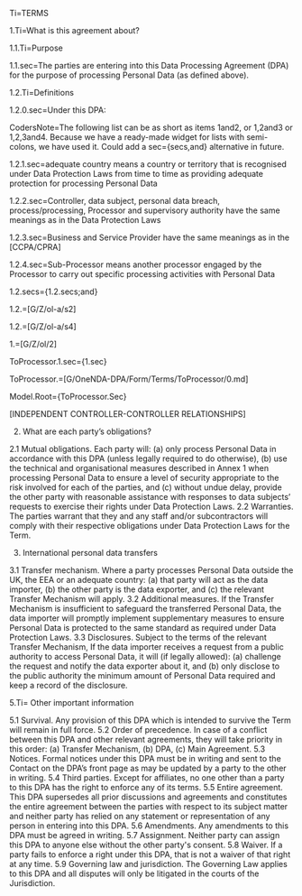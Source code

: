 Ti=TERMS

1.Ti=What is this agreement about?

1.1.Ti=Purpose

1.1.sec=The parties are entering into this Data Processing Agreement (DPA) for the purpose of processing Personal Data (as defined above).

1.2.Ti=Definitions

1.2.0.sec=Under this DPA: 

CodersNote=The following list can be as short as items 1and2, or 1,2and3 or 1,2,3and4.  Because we have a ready-made widget for lists with semi-colons, we have used it.  Could add a sec={secs,and} alternative in future.

1.2.1.sec=adequate country means a country or territory that is recognised under Data Protection Laws from time to time as providing adequate protection for processing Personal Data

1.2.2.sec=Controller, data subject, personal data breach, process/processing, Processor and supervisory authority have the same meanings as in the Data Protection Laws

1.2.3.sec=Business and Service Provider have the same meanings as in the [CCPA/CPRA]

1.2.4.sec=Sub-Processor means another processor engaged by the Processor to carry out specific processing activities with Personal Data

1.2.secs={1.2.secs;and}

1.2.=[G/Z/ol-a/s2]

1.2.=[G/Z/ol-a/s4]

1.=[G/Z/ol/2]
 
ToProcessor.1.sec={1.sec}

ToProcessor.=[G/OneNDA-DPA/Form/Terms/ToProcessor/0.md]

Model.Root={ToProcessor.Sec}


[INDEPENDENT CONTROLLER-CONTROLLER RELATIONSHIPS]

2.	What are each party’s obligations?

2.1	Mutual obligations. Each party will:
(a)	only process Personal Data in accordance with this DPA (unless legally required to do otherwise),
(b)	use the technical and organisational measures described in Annex 1 when processing Personal Data to ensure a level of security appropriate to the risk involved for each of the parties, and
(c)	without undue delay, provide the other party with reasonable assistance with responses to data subjects’ requests to exercise their rights under Data Protection Laws.
2.2	Warranties. The parties warrant that they and any staff and/or subcontractors will comply with their respective obligations under Data Protection Laws for the Term.

3.	International personal data transfers

3.1	Transfer mechanism. Where a party processes Personal Data outside the UK, the EEA or an adequate country: 
(a)	that party will act as the data importer,
(b)	the other party is the data exporter, and
(c)	the relevant Transfer Mechanism will apply.
3.2	Additional measures. If the Transfer Mechanism is insufficient to safeguard the transferred Personal Data, the data importer will promptly implement supplementary measures to ensure Personal Data is protected to the same standard as required under Data Protection Laws.
3.3	Disclosures. Subject to the terms of the relevant Transfer Mechanism, If the data importer receives a request from a public authority to access Personal Data, it will (if legally allowed):
(a)	challenge the request and notify the data exporter about it, and
(b)	only disclose to the public authority the minimum amount of Personal Data required and keep a record of the disclosure. 

 


5.Ti=	Other important information

5.1	Survival. Any provision of this DPA which is intended to survive the Term will remain in full force.
5.2	Order of precedence. In case of a conflict between this DPA and other relevant agreements, they will take priority in this order: 
(a)	Transfer Mechanism,
(b)	DPA,
(c)	Main Agreement.
5.3	Notices. Formal notices under this DPA must be in writing and sent to the Contact on the DPA’s front page as may be updated by a party to the other in writing.
5.4	Third parties. Except for affiliates, no one other than a party to this DPA has the right to enforce any of its terms.
5.5	Entire agreement. This DPA supersedes all prior discussions and agreements and constitutes the entire agreement between the parties with respect to its subject matter and neither party has relied on any statement or representation of any person in entering into this DPA.
5.6	Amendments. Any amendments to this DPA must be agreed in writing.
5.7	Assignment. Neither party can assign this DPA to anyone else without the other party's consent. 
5.8	Waiver. If a party fails to enforce a right under this DPA, that is not a waiver of that right at any time.
5.9	Governing law and jurisdiction. The Governing Law applies to this DPA and all disputes will only be litigated in the courts of the Jurisdiction.


